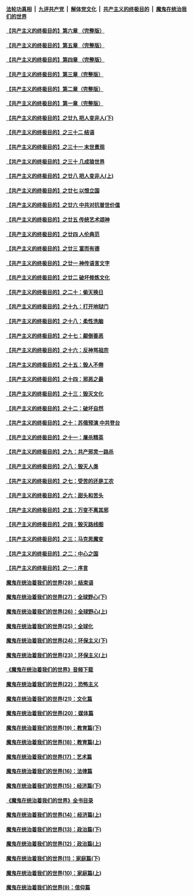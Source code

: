 ####  [法轮功真相](../../../../basic/blob/master/README.md?t=05150002) &nbsp;|&nbsp; [九评共产党](../../../../9ping.md/blob/master/README.md?t=05150002) &nbsp;|&nbsp; [解体党文化](../../../../jtdwh.md/blob/master/README.md?t=05150002)  &nbsp;|&nbsp; [共产主义的终极目的](../../../../gczydzjmd.md/blob/master/README.md?t=05150002) &nbsp;|&nbsp; [魔鬼在统治我们的世界](../../../../mgztzwmdsj.md/blob/master/README.md?t=05150002) 

#### [【共产主义的终极目的】第六章 （完整版）](../pages/nsc422/n11428913.md?t=05150002) 

#### [【共产主义的终极目的】第五章 （完整版）](../pages/nsc422/n11428912.md?t=05150002) 

#### [【共产主义的终极目的】第四章 （完整版）](../pages/nsc422/n11428907.md?t=05150002) 

#### [【共产主义的终极目的】第三章（完整版）](../pages/nsc422/n11428848.md?t=05150002) 

#### [【共产主义的终极目的】第二章（完整版）](../pages/nsc422/n11428831.md?t=05150002) 

#### [【共产主义的终极目的】第一章（完整版）](../pages/nsc422/n11417651.md?t=05150002) 

#### [【共产主义的终极目的】之廿九 把人变非人(下)](../pages/nsc422/n11344140.md?t=05150002) 

#### [【共产主义的终极目的】之三十二 结语](../pages/nsc422/n11360535.md?t=05150002) 

#### [【共产主义的终极目的】之三十一 末世景观](../pages/nsc422/n11351129.md?t=05150002) 

#### [【共产主义的终极目的】之三十 几成狼世界](../pages/nsc422/n11348280.md?t=05150002) 

#### [【共产主义的终极目的】之廿八 把人变非人(上)](../pages/nsc422/n11340492.md?t=05150002) 

#### [【共产主义的终极目的】之廿七 以恨立国](../pages/nsc422/n11336944.md?t=05150002) 

#### [【共产主义的终极目的】之廿六 中共对抗普世价值](../pages/nsc422/n11324785.md?t=05150002) 

#### [【共产主义的终极目的】之廿五 传统艺术颂神](../pages/nsc422/n11296396.md?t=05150002) 

#### [【共产主义的终极目的】之廿四 人伦典范](../pages/nsc422/n11296397.md?t=05150002) 

#### [【共产主义的终极目的】之廿三 富而有德](../pages/nsc422/n11283598.md?t=05150002) 

#### [【共产主义的终极目的】之廿一 神传语言文字](../pages/nsc422/n11263265.md?t=05150002) 

#### [【共产主义的终极目的】之廿二 破坏修炼文化](../pages/nsc422/n11245728.md?t=05150002) 

#### [【共产主义的终极目的】之二十：偷天换日](../pages/nsc422/n11238846.md?t=05150002) 

#### [【共产主义的终极目的】之十九：打开地狱门](../pages/nsc422/n11206376.md?t=05150002) 

#### [【共产主义的终极目的】之十八：柔性洗脑](../pages/nsc422/n11199994.md?t=05150002) 

#### [【共产主义的终极目的】之十七：颠倒善恶](../pages/nsc422/n11179782.md?t=05150002) 

#### [【共产主义的终极目的】之十六：反神骂祖宗](../pages/nsc422/n11166798.md?t=05150002) 

#### [【共产主义的终极目的】之十五：毁人不倦](../pages/nsc422/n11166792.md?t=05150002) 

#### [【共产主义的终极目的】之十四：邪恶之最](../pages/nsc422/n11150249.md?t=05150002) 

#### [【共产主义的终极目的】之十三：毁灭文化](../pages/nsc422/n11135227.md?t=05150002) 

#### [【共产主义的终极目的】之十二：破坏自然](../pages/nsc422/n11135214.md?t=05150002) 

#### [【共产主义的终极目的】之十：苏俄预演 中共登台](../pages/nsc422/n11118424.md?t=05150002) 

#### [【共产主义的终极目的】之十一：屠杀精英](../pages/nsc422/n11118442.md?t=05150002) 

#### [【共产主义的终极目的】之九：共产邪灵一路杀](../pages/nsc422/n11114139.md?t=05150002) 

#### [【共产主义的终极目的】之八：毁灭人类](../pages/nsc422/n11108503.md?t=05150002) 

#### [【共产主义的终极目的】之七：受苦的还是工农](../pages/nsc422/n11101809.md?t=05150002) 

#### [【共产主义的终极目的】之六：甜头和苦头](../pages/nsc422/n11096971.md?t=05150002) 

#### [【共产主义的终极目的】之五：万变不离其邪](../pages/nsc422/n11091285.md?t=05150002) 

#### [【共产主义的终极目的】之四：毁灭路线图](../pages/nsc422/n11086284.md?t=05150002) 

#### [【共产主义的终极目的】之三：马克思魔变](../pages/nsc422/n11061941.md?t=05150002) 

#### [【共产主义的终极目的】之二：中心之国](../pages/nsc422/n11047728.md?t=05150002) 

#### [【共产主义的终极目的】之一：序言](../pages/nsc422/n11086077.md?t=05150002) 

#### [魔鬼在统治着我们的世界(28)：结束语](../pages/nsc422/n10936246.md?t=05150002) 

#### [魔鬼在统治着我们的世界(27)：全球野心(下)](../pages/nsc422/n10928319.md?t=05150002) 

#### [魔鬼在统治着我们的世界(26)：全球野心(上)](../pages/nsc422/n10900318.md?t=05150002) 

#### [魔鬼在统治着我们的世界(25)：全球化](../pages/nsc422/n10788205.md?t=05150002) 

#### [魔鬼在统治着我们的世界(24)：环保主义(下)](../pages/nsc422/n10695307.md?t=05150002) 

#### [魔鬼在统治着我们的世界(23)：环保主义(上)](../pages/nsc422/n10688613.md?t=05150002) 

#### [《魔鬼在统治着我们的世界》音频下载](../pages/nsc422/n10635553.md?t=05150002) 

#### [魔鬼在统治着我们的世界(22)：恐怖主义](../pages/nsc422/n10614727.md?t=05150002) 

#### [魔鬼在统治着我们的世界(21)：文化篇](../pages/nsc422/n10597706.md?t=05150002) 

#### [魔鬼在统治着我们的世界(20)：媒体篇](../pages/nsc422/n10586579.md?t=05150002) 

#### [魔鬼在统治着我们的世界(19)：教育篇(下)](../pages/nsc422/n10564808.md?t=05150002) 

#### [魔鬼在统治着我们的世界(18)：教育篇(上)](../pages/nsc422/n10526970.md?t=05150002) 

#### [魔鬼在统治着我们的世界(17)：艺术篇](../pages/nsc422/n10499093.md?t=05150002) 

#### [魔鬼在统治着我们的世界(16)：法律篇](../pages/nsc422/n10485969.md?t=05150002) 

#### [魔鬼在统治着我们的世界(15)：经济篇(下)](../pages/nsc422/n10469975.md?t=05150002) 

#### [《魔鬼在统治着我们的世界》全书目录](../pages/nsc422/n10464261.md?t=05150002) 

#### [魔鬼在统治着我们的世界(14)：经济篇(上)](../pages/nsc422/n10457370.md?t=05150002) 

#### [魔鬼在统治着我们的世界(13)：政治篇(下)](../pages/nsc422/n10448270.md?t=05150002) 

#### [魔鬼在统治着我们的世界(12)：政治篇(上)](../pages/nsc422/n10444576.md?t=05150002) 

#### [魔鬼在统治着我们的世界(11)：家庭篇(下)](../pages/nsc422/n10440961.md?t=05150002) 

#### [魔鬼在统治着我们的世界(10)：家庭篇(上)](../pages/nsc422/n10435448.md?t=05150002) 

#### [魔鬼在统治着我们的世界(9)：信仰篇](../pages/nsc422/n10432159.md?t=05150002) 

